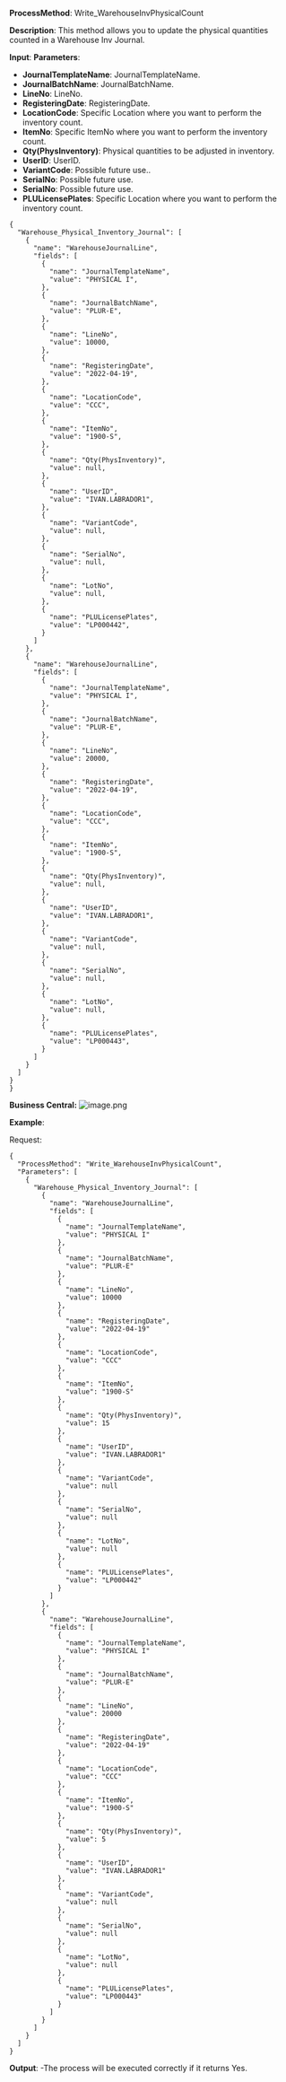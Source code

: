 **ProcessMethod**: Write_WarehouseInvPhysicalCount

**Description**:
This method allows you to update the physical quantities counted in a Warehouse Inv Journal.

**Input**:
**Parameters**: 
-	**JournalTemplateName**: JournalTemplateName.
-	**JournalBatchName**: JournalBatchName.
-	**LineNo**: LineNo.
-	**RegisteringDate**: RegisteringDate.
-	**LocationCode**: Specific Location where you want to perform the inventory count.
-	**ItemNo**: Specific ItemNo where you want to perform the inventory count.
-	**Qty(PhysInventory)**: Physical quantities to be adjusted in inventory.
-	**UserID**: UserID.
-	**VariantCode**: Possible future use..
-	**SerialNo**: Possible future use.
-	**SerialNo**: Possible future use.
-	**PLULicensePlates**: Specific Location where you want to perform the inventory count.

```
{
  "Warehouse_Physical_Inventory_Journal": [
    {
      "name": "WarehouseJournalLine",
      "fields": [
        {
          "name": "JournalTemplateName",
          "value": "PHYSICAL I",
        },
        {
          "name": "JournalBatchName",
          "value": "PLUR-E",
        },
        {
          "name": "LineNo",
          "value": 10000,
        },
        {
          "name": "RegisteringDate",
          "value": "2022-04-19",
        },
        {
          "name": "LocationCode",
          "value": "CCC",   
        },
        {
          "name": "ItemNo",
          "value": "1900-S",
        },
        {
          "name": "Qty(PhysInventory)",
          "value": null,
        },
        {
          "name": "UserID",
          "value": "IVAN.LABRADOR1",    
        },
        {
          "name": "VariantCode",
          "value": null,
        },
        {
          "name": "SerialNo",
          "value": null,      
        },
        {
          "name": "LotNo",
          "value": null,     
        },   
        {
          "name": "PLULicensePlates",
          "value": "LP000442",      
        }
      ]
    },
    {
      "name": "WarehouseJournalLine",
      "fields": [
        {
          "name": "JournalTemplateName",
          "value": "PHYSICAL I",       
        },
        {
          "name": "JournalBatchName",
          "value": "PLUR-E",      
        },
        {
          "name": "LineNo",
          "value": 20000,
        },
        {
          "name": "RegisteringDate",
          "value": "2022-04-19",
        },
        {
          "name": "LocationCode",
          "value": "CCC",
        },
        {
          "name": "ItemNo",
          "value": "1900-S",       
        },
        {
          "name": "Qty(PhysInventory)",
          "value": null,      
        },
        {
          "name": "UserID",
          "value": "IVAN.LABRADOR1",
        },
        {
          "name": "VariantCode",
          "value": null,
        },
        {
          "name": "SerialNo",
          "value": null,
        },
        {
          "name": "LotNo",
          "value": null,
        },
        {
          "name": "PLULicensePlates",
          "value": "LP000443",    
        }
      ]
    }
  ]
}
}
```

**Business Central:**
![image.png](/.attachments/image-0e6b23cc-9dc3-493e-87b7-b22b326de9e4.png)

**Example**:

Request:


```
{
  "ProcessMethod": "Write_WarehouseInvPhysicalCount",
  "Parameters": [
    {
      "Warehouse_Physical_Inventory_Journal": [
        {
          "name": "WarehouseJournalLine",
          "fields": [
            {
              "name": "JournalTemplateName",
              "value": "PHYSICAL I"
            },
            {
              "name": "JournalBatchName",
              "value": "PLUR-E"
            },
            {
              "name": "LineNo",
              "value": 10000
            },
            {
              "name": "RegisteringDate",
              "value": "2022-04-19"
            },
            {
              "name": "LocationCode",
              "value": "CCC"
            },
            {
              "name": "ItemNo",
              "value": "1900-S"
            },
            {
              "name": "Qty(PhysInventory)",
              "value": 15
            },
            {
              "name": "UserID",
              "value": "IVAN.LABRADOR1"
            },
            {
              "name": "VariantCode",
              "value": null
            },
            {
              "name": "SerialNo",
              "value": null
            },
            {
              "name": "LotNo",
              "value": null
            },
            {
              "name": "PLULicensePlates",
              "value": "LP000442"
            }
          ]
        },
        {
          "name": "WarehouseJournalLine",
          "fields": [
            {
              "name": "JournalTemplateName",
              "value": "PHYSICAL I"
            },
            {
              "name": "JournalBatchName",
              "value": "PLUR-E"
            },
            {
              "name": "LineNo",
              "value": 20000
            },
            {
              "name": "RegisteringDate",
              "value": "2022-04-19"
            },
            {
              "name": "LocationCode",
              "value": "CCC"
            },
            {
              "name": "ItemNo",
              "value": "1900-S"
            },
            {
              "name": "Qty(PhysInventory)",
              "value": 5
            },
            {
              "name": "UserID",
              "value": "IVAN.LABRADOR1"
            },
            {
              "name": "VariantCode",
              "value": null
            },
            {
              "name": "SerialNo",
              "value": null
            },
            {
              "name": "LotNo",
              "value": null
            },
            {
              "name": "PLULicensePlates",
              "value": "LP000443"
            }
          ]
        }
      ]
    }
  ]
}
```


**Output**: 
-The process will be executed correctly if it returns Yes.



